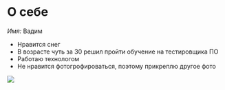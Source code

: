 # О себе

*Имя:* Вадим

* Нравится снег
* В возрасте чуть за 30 решил пройти обучение на тестировщика ПО
* Работаю технологом
* Не нравится фотогрофироваться, поэтому прикреплю другое фото

![](https://yandex.ru/images/search?img_url=https%3A%2F%2Fs1.1zoom.ru%2Fbig3%2F34%2FPandas_Cubs_Trunk_tree_498655.jpg&lr=213&nomisspell=1&noreask=1&p=1&pos=10&relev=new_family_filter_disable%3D1&rpt=simage&snip=exps%3Dimg_exp_text_ranker%3Ddummy_passage_ranker&source=qa&srcskip=IMAGESQUICK&srcskip=IMAGESULTRA&text=%D0%B1%D0%BE%D0%BB%D1%8C%D1%88%D0%B0%D1%8F%20%D0%BF%D0%B0%D0%BD%D0%B4%D0%B0)